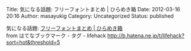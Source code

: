Title: 気になる話題: フリーフォントまとめ | ひらめき箱
Date: 2012-03-16 20:16
Author: masayukig
Category: Uncategorized
Status: published

気になる話題: [フリーフォントまとめ | ひらめき箱](http://fta7.jp/font)  
from はてなブックマーク - タグ - lifehack
<http://b.hatena.ne.jp/t/lifehack?sort=hot&threshold=5>
